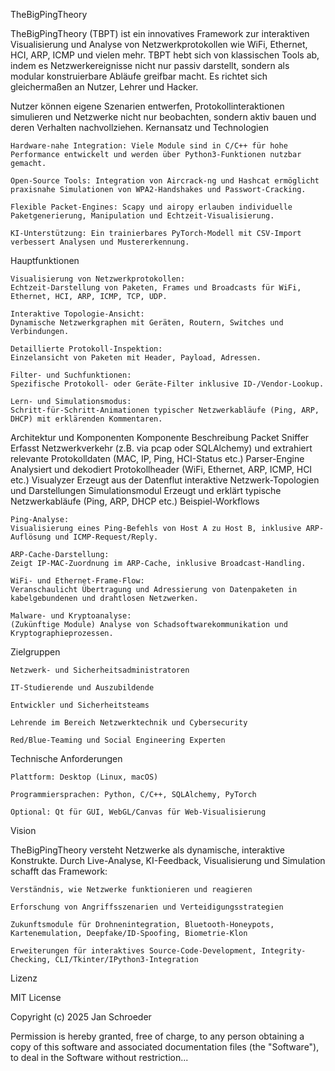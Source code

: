 TheBigPingTheory

TheBigPingTheory (TBPT) ist ein innovatives Framework zur interaktiven Visualisierung und Analyse von Netzwerkprotokollen wie WiFi, Ethernet, HCI, ARP, ICMP und vielen mehr. TBPT hebt sich von klassischen Tools ab, indem es Netzwerkereignisse nicht nur passiv darstellt, sondern als modular konstruierbare Abläufe greifbar macht. Es richtet sich gleichermaßen an Nutzer, Lehrer und Hacker.

Nutzer können eigene Szenarien entwerfen, Protokollinteraktionen simulieren und Netzwerke nicht nur beobachten, sondern aktiv bauen und deren Verhalten nachvollziehen.
Kernansatz und Technologien

    Hardware-nahe Integration: Viele Module sind in C/C++ für hohe Performance entwickelt und werden über Python3-Funktionen nutzbar gemacht.

    Open-Source Tools: Integration von Aircrack-ng und Hashcat ermöglicht praxisnahe Simulationen von WPA2-Handshakes und Passwort-Cracking.

    Flexible Packet-Engines: Scapy und airopy erlauben individuelle Paketgenerierung, Manipulation und Echtzeit-Visualisierung.

    KI-Unterstützung: Ein trainierbares PyTorch-Modell mit CSV-Import verbessert Analysen und Mustererkennung.

Hauptfunktionen

    Visualisierung von Netzwerkprotokollen:
    Echtzeit-Darstellung von Paketen, Frames und Broadcasts für WiFi, Ethernet, HCI, ARP, ICMP, TCP, UDP.

    Interaktive Topologie-Ansicht:
    Dynamische Netzwerkgraphen mit Geräten, Routern, Switches und Verbindungen.

    Detaillierte Protokoll-Inspektion:
    Einzelansicht von Paketen mit Header, Payload, Adressen.

    Filter- und Suchfunktionen:
    Spezifische Protokoll- oder Geräte-Filter inklusive ID-/Vendor-Lookup.

    Lern- und Simulationsmodus:
    Schritt-für-Schritt-Animationen typischer Netzwerkabläufe (Ping, ARP, DHCP) mit erklärenden Kommentaren.

Architektur und Komponenten
Komponente	Beschreibung
Packet Sniffer	Erfasst Netzwerkverkehr (z.B. via pcap oder SQLAlchemy) und extrahiert relevante Protokolldaten (MAC, IP, Ping, HCI-Status etc.)
Parser-Engine	Analysiert und dekodiert Protokollheader (WiFi, Ethernet, ARP, ICMP, HCI etc.)
Visualyzer	Erzeugt aus der Datenflut interaktive Netzwerk-Topologien und Darstellungen
Simulationsmodul	Erzeugt und erklärt typische Netzwerkabläufe (Ping, ARP, DHCP etc.)
Beispiel-Workflows

    Ping-Analyse:
    Visualisierung eines Ping-Befehls von Host A zu Host B, inklusive ARP-Auflösung und ICMP-Request/Reply.

    ARP-Cache-Darstellung:
    Zeigt IP-MAC-Zuordnung im ARP-Cache, inklusive Broadcast-Handling.

    WiFi- und Ethernet-Frame-Flow:
    Veranschaulicht Übertragung und Adressierung von Datenpaketen in kabelgebundenen und drahtlosen Netzwerken.

    Malware- und Kryptoanalyse:
    (Zukünftige Module) Analyse von Schadsoftwarekommunikation und Kryptographieprozessen.

Zielgruppen

    Netzwerk- und Sicherheitsadministratoren

    IT-Studierende und Auszubildende

    Entwickler und Sicherheitsteams

    Lehrende im Bereich Netzwerktechnik und Cybersecurity

    Red/Blue-Teaming und Social Engineering Experten

Technische Anforderungen

    Plattform: Desktop (Linux, macOS)

    Programmiersprachen: Python, C/C++, SQLAlchemy, PyTorch

    Optional: Qt für GUI, WebGL/Canvas für Web-Visualisierung

Vision

TheBigPingTheory versteht Netzwerke als dynamische, interaktive Konstrukte. Durch Live-Analyse, KI-Feedback, Visualisierung und Simulation schafft das Framework:

    Verständnis, wie Netzwerke funktionieren und reagieren

    Erforschung von Angriffsszenarien und Verteidigungsstrategien

    Zukunftsmodule für Drohnenintegration, Bluetooth-Honeypots, Kartenemulation, Deepfake/ID-Spoofing, Biometrie-Klon

    Erweiterungen für interaktives Source-Code-Development, Integrity-Checking, CLI/Tkinter/IPython3-Integration

Lizenz

MIT License

Copyright (c) 2025 Jan Schroeder

Permission is hereby granted, free of charge, to any person obtaining a copy of this software and associated documentation files (the "Software"), to deal in the Software without restriction...
